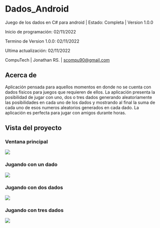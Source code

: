 # Dados_Android
Juego de los dados en C# para android | Estado: Completa | Version 1.0.0

Inicio de programación: 02/11/2022

Termino de Version 1.0.0: 02/11/2022

Ultima actualización: 02/11/2022

CompuTech | Jonathan RS. | scompu90@gmail.com

## Acerca de
Aplicación pensada para aquellos momentos en donde no se cuenta con dados fisicos para juegos que requieren de ellos. La aplicación presenta la posibilidad de jugar con uno, dos o tres dados generando aleatoriamente las posibilidades en cada uno de los dados y mostrando al final la suma de cada uno de esos numeros aleatorios generados en cada dado. La aplicación es perfecta para jugar con amigos durante horas.

## Vista del proyecto
### Ventana principal
![](https://github.com/JhonRS1800/Dados_Android/blob/master/Screen1.jpeg)

### Jugando con un dado
![](https://github.com/JhonRS1800/Dados_Android/blob/master/Screen2.jpeg)

### Jugando con dos dados
![](https://github.com/JhonRS1800/Dados_Android/blob/master/Screen3.jpeg)

### Jugando con tres dados
![](https://github.com/JhonRS1800/Dados_Android/blob/master/Screen4.jpeg)
